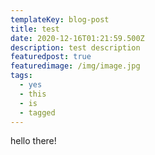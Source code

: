```yaml
---
templateKey: blog-post
title: test
date: 2020-12-16T01:21:59.500Z
description: test description
featuredpost: true
featuredimage: /img/image.jpg
tags:
  - yes
  - this
  - is
  - tagged
---
```

hello there!